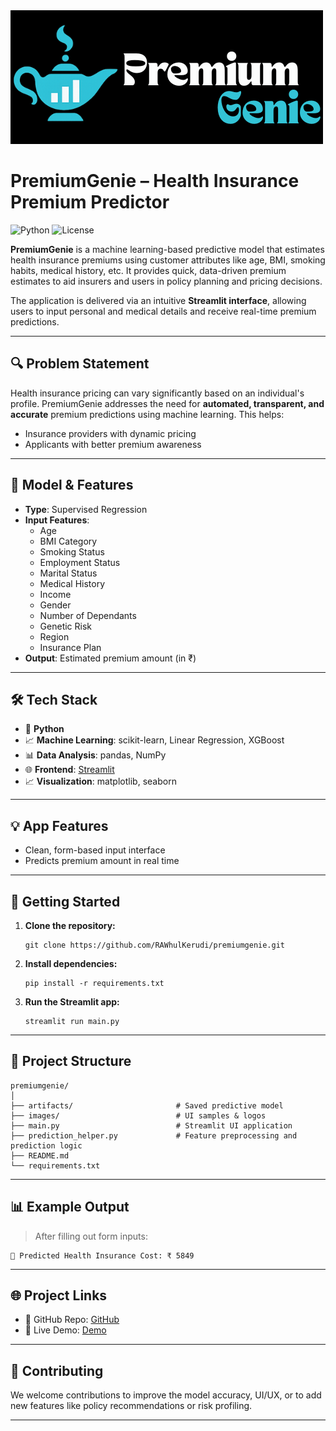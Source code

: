 <img src="images/premiumgenie.png" alt="premiumgenie" />

# PremiumGenie – Health Insurance Premium Predictor

![Python](https://img.shields.io/badge/Python-3.8%2B-blue)
![License](https://img.shields.io/badge/License-MIT-green.svg)


**PremiumGenie** is a machine learning-based predictive model that estimates health insurance premiums using customer attributes like age, BMI, smoking habits, medical history, etc. It provides quick, data-driven premium estimates to aid insurers and users in policy planning and pricing decisions.

The application is delivered via an intuitive **Streamlit interface**, allowing users to input personal and medical details and receive real-time premium predictions.

---

## 🔍 Problem Statement

Health insurance pricing can vary significantly based on an individual's profile. PremiumGenie addresses the need for **automated, transparent, and accurate** premium predictions using machine learning. This helps:
- Insurance providers with dynamic pricing
- Applicants with better premium awareness

---

## 🧠 Model & Features

- **Type**: Supervised Regression
- **Input Features**:
  - Age
  - BMI Category
  - Smoking Status
  - Employment Status
  - Marital Status
  - Medical History
  - Income
  - Gender
  - Number of Dependants
  - Genetic Risk
  - Region
  - Insurance Plan 
- **Output**: Estimated premium amount (in ₹)

---

## 🛠️ Tech Stack

- 🐍 **Python**
- 📈 **Machine Learning**: scikit-learn, Linear Regression, XGBoost
- 📊 **Data Analysis**: pandas, NumPy
- 🌐 **Frontend**: [Streamlit](https://streamlit.io)
- 📈 **Visualization**: matplotlib, seaborn

---

## 💡 App Features

- Clean, form-based input interface
- Predicts premium amount in real time


---

## 🚀 Getting Started

1. **Clone the repository:**
    ```commandline
   git clone https://github.com/RAWhulKerudi/premiumgenie.git
   ```
2. **Install dependencies:**
    ```commandline
   pip install -r requirements.txt
   ```
3. **Run the Streamlit app:**
    ```commandline
   streamlit run main.py
   ```

---

## 📂 Project Structure

```
premiumgenie/
│
├── artifacts/                       # Saved predictive model
├── images/                          # UI samples & logos
├── main.py                          # Streamlit UI application
├── prediction_helper.py             # Feature preprocessing and prediction logic
├── README.md
└── requirements.txt
```

---

## 📊 Example Output

> After filling out form inputs:

```
🎯 Predicted Health Insurance Cost: ₹ 5849
```

---

## 🌐 Project Links

- 🔗 GitHub Repo: [GitHub](https://github.com/RAWhulKerudi/premiumgenie)
- 🚀 Live Demo: [Demo](https://your-app-url.com)

---

## 🤝 Contributing

We welcome contributions to improve the model accuracy, UI/UX, or to add new features like policy recommendations or risk profiling.

---
